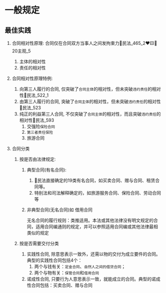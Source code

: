 # 一般规定


## 最佳实践

1. 合同相对性原理: 合同仅在合同双方当事人之间发拘束力🚪民法_465_2❤️🟨🚪20主观_5
    1. 主体的相对性
    2. 责任的相对性
2. 合同相对性原理特例:
    1. 向第三人履行的合同, 仅突破了`合同主体`的相对性，但未突破`违约责任`的相对性🚪民法_522_1
    2. 由第三人履行的合同, 突破了`合同主体`的相对性，但未突破`违约责任`的相对性🚪民法_523
    3. 纯正的利益第三人合同, 不仅突破了`合同主体`的相对性，而且突破`违约责任`的相对性🚪民法_593
        1. 交强险`保险合同`
        2. `第三者责任保险`
        3. 旅游合同
3. 合同分类

    1. 按是否由法律规定:
        1. 典型合同(有名合同):
            1. 🚪民法直接确定的19类有名合同，如买卖合同、赠与合同、租赁合同等。
            2. 特别法和司法解释确定的，如旅游服务合同、保险合同、劳动合同等
        2. 非典型合同(无名合同)如 借用合同

            无名合同的履行规则：类推适用。本法或其他法律没有明文规定的合同，适用合同编通则的规定，并可以参照适用合同编或其他法律最相类似的规定

    2. 按是否需要交付分类
        1. 实践性合同, 除意思表示一致外，还需以物的交付为成立要件的合同。典型的实践性合同包括4个：
            1. 两个与钱有关：`定金合同`、`自然人之间的借贷合同`；
            2. 两个与物有关：`保管合同`和`借用合同`
        2. 诺成性合同, 只要行为人意思表示一致，就能成立的合同。典型的诺成性合同包括：买卖合同、赠与合同